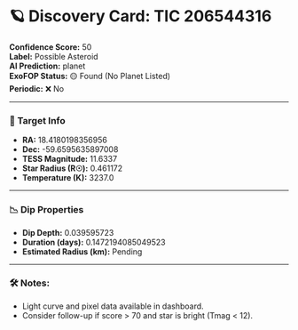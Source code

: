 # 🪐 Discovery Card: TIC 206544316

**Confidence Score:** 50  
**Label:** Possible Asteroid  
**AI Prediction:** planet  
**ExoFOP Status:** 🟡 Found (No Planet Listed)  
**Periodic:** ❌ No  

---

### 📍 Target Info
- **RA:** 18.4180198356956
- **Dec:** -59.6595635897008
- **TESS Magnitude:** 11.6337
- **Star Radius (R☉):** 0.461172
- **Temperature (K):** 3237.0

---

### 📉 Dip Properties
- **Dip Depth:** 0.039595723
- **Duration (days):** 0.1472194085049523
- **Estimated Radius (km):** Pending

---

### 🛠️ Notes:
- Light curve and pixel data available in dashboard.
- Consider follow-up if score > 70 and star is bright (Tmag < 12).
